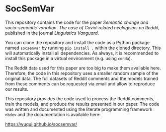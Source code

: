 # SocSemVar


<!-- WARNING: THIS FILE WAS AUTOGENERATED! DO NOT EDIT! -->

This repository contains the code for the paper *Semantic change and
socio-semantic variation. The case of Covid-related neologisms on
Reddit*, published in the journal *Linguistics Vanguard*.

You can clone the repository and install the code as a Python package
named `socsemvar` by running `pip install .` within the cloned
directory. This will automatically install all dependencies. As always,
it is recommended to install this package in a virtual environment
(e.g. using `conda`).

The Reddit data used for this paper are too big to make them available
here. Therefore, the code in this repository uses a smaller random
sample of the original data. The full datasets of Reddit comments and
the models trained from these comments can be requested via email and
allow to reproduce our results.

This repository provides the code used to process the Reddit comments,
train the models, and produce the results presented in our paper. The
code was written and documented using the literate programming framework
`nbdev` and the documentation is available here:

<https://wuqui.github.io/socsemvar/>
